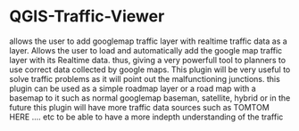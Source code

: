 # QGIS-Traffic-Viewer
allows the user to add  googlemap traffic layer with realtime traffic data as a layer.
Allows the user to load and automatically add the google map traffic layer with its Realtime data. thus, giving a very powerfull tool to planners to use correct data collected by google maps. This plugin will be very useful to solve traffic problems as it will point out the malfunctioning junctions. this plugin can be used as a simple roadmap layer or a road map with a basemap to it such as normal googlemap baseman, satellite, hybrid or in the future this plugin will have more traffic data sources such as TOMTOM HERE .... etc to be able to have a more indepth understanding of the traffic
